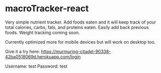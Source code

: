 # macroTracker-react

Very simple nutrient tracker. 
Add foods eaten and it will keep track of your total calories, carbs, fats, and proteins eaten. 
Easily add back previous foods. Weight tracking coming soon.

Currently optimized more for mobile devices but will work on desktop too. 

Give it a try here: https://murmuring-citadel-90338-42ba0518069d.herokuapp.com/login

Username: test
Password: test
